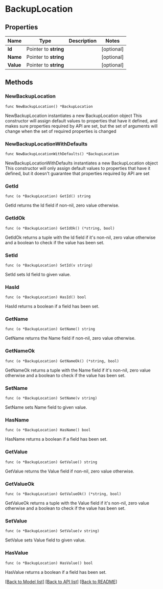 # BackupLocation

## Properties

Name | Type | Description | Notes
------------ | ------------- | ------------- | -------------
**Id** | Pointer to **string** |  | [optional] 
**Name** | Pointer to **string** |  | [optional] 
**Value** | Pointer to **string** |  | [optional] 

## Methods

### NewBackupLocation

`func NewBackupLocation() *BackupLocation`

NewBackupLocation instantiates a new BackupLocation object
This constructor will assign default values to properties that have it defined,
and makes sure properties required by API are set, but the set of arguments
will change when the set of required properties is changed

### NewBackupLocationWithDefaults

`func NewBackupLocationWithDefaults() *BackupLocation`

NewBackupLocationWithDefaults instantiates a new BackupLocation object
This constructor will only assign default values to properties that have it defined,
but it doesn't guarantee that properties required by API are set

### GetId

`func (o *BackupLocation) GetId() string`

GetId returns the Id field if non-nil, zero value otherwise.

### GetIdOk

`func (o *BackupLocation) GetIdOk() (*string, bool)`

GetIdOk returns a tuple with the Id field if it's non-nil, zero value otherwise
and a boolean to check if the value has been set.

### SetId

`func (o *BackupLocation) SetId(v string)`

SetId sets Id field to given value.

### HasId

`func (o *BackupLocation) HasId() bool`

HasId returns a boolean if a field has been set.

### GetName

`func (o *BackupLocation) GetName() string`

GetName returns the Name field if non-nil, zero value otherwise.

### GetNameOk

`func (o *BackupLocation) GetNameOk() (*string, bool)`

GetNameOk returns a tuple with the Name field if it's non-nil, zero value otherwise
and a boolean to check if the value has been set.

### SetName

`func (o *BackupLocation) SetName(v string)`

SetName sets Name field to given value.

### HasName

`func (o *BackupLocation) HasName() bool`

HasName returns a boolean if a field has been set.

### GetValue

`func (o *BackupLocation) GetValue() string`

GetValue returns the Value field if non-nil, zero value otherwise.

### GetValueOk

`func (o *BackupLocation) GetValueOk() (*string, bool)`

GetValueOk returns a tuple with the Value field if it's non-nil, zero value otherwise
and a boolean to check if the value has been set.

### SetValue

`func (o *BackupLocation) SetValue(v string)`

SetValue sets Value field to given value.

### HasValue

`func (o *BackupLocation) HasValue() bool`

HasValue returns a boolean if a field has been set.


[[Back to Model list]](../README.md#documentation-for-models) [[Back to API list]](../README.md#documentation-for-api-endpoints) [[Back to README]](../README.md)


